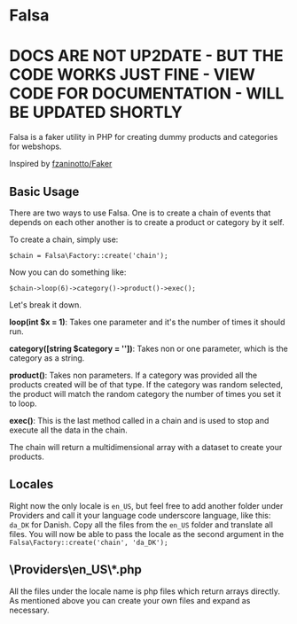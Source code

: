# Falsa

# DOCS ARE NOT UP2DATE - BUT THE CODE WORKS JUST FINE - VIEW CODE FOR DOCUMENTATION - WILL BE UPDATED SHORTLY

Falsa is a faker utility in PHP for creating dummy products and categories for webshops. 

Inspired by [fzaninotto/Faker](https://github.com/fzaninotto/Faker)

## Basic Usage

There are two ways to use Falsa. One is to create a chain of events that depends on each other another is to create a product or category by it self.

To create a chain, simply use: 

`$chain = Falsa\Factory::create('chain');`

Now you can do something like:

`$chain->loop(6)->category()->product()->exec();`

Let's break it down. 

**loop(int $x = 1)**: Takes one parameter and it's the number of times it should run.

**category([string $category = ''])**: Takes non or one parameter, which is the category as a string.

**product()**: Takes non parameters. If a category was provided all the products created will be of that type. If the category was random selected, the product will match the random category the number of times you set it to loop.

**exec()**: This is the last method called in a chain and is used to stop and execute all the data in the chain.

The chain will return a multidimensional array with a dataset to create your products.

## Locales

Right now the only locale is `en_US`, but feel free to add another folder under Providers and call it your language code underscore language, like this: `da_DK` for Danish. Copy all the files from the `en_US` folder and translate all files. You will now be able to pass the locale as the second argument in the `Falsa\Factory::create('chain', 'da_DK');`

## \Providers\en_US\\*.php

All the files under the locale name is php files which return arrays directly. As mentioned above you can create your own files and expand as necessary.